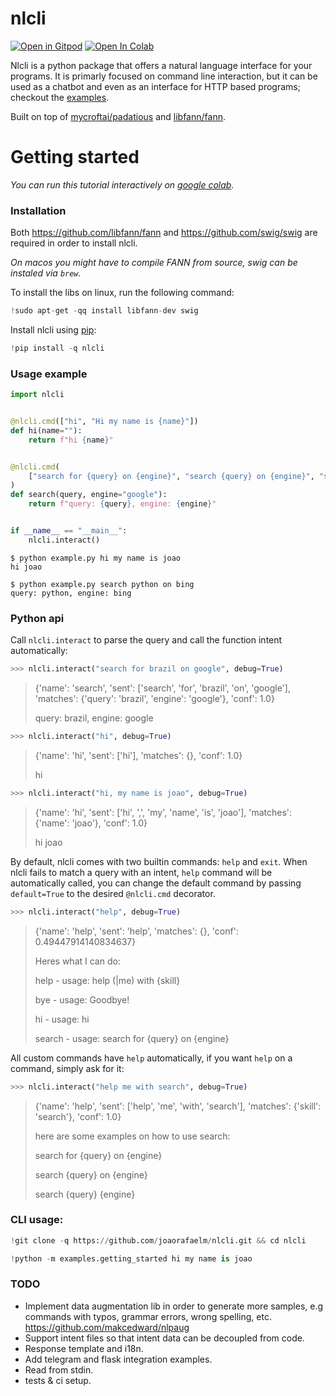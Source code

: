 # nlcli

[![Open in Gitpod](https://gitpod.io/button/open-in-gitpod.svg)](https://gitpod.io/#https://github.com/joaorafaelm/nlcli)
[![Open In Colab](https://colab.research.google.com/assets/colab-badge.svg)]( https://colab.research.google.com/github/joaorafaelm/nlcli/blob/master/readme.ipynb)

Nlcli is a python package that offers a natural language interface for your
programs. It is primarly focused on command line interaction, but it can be used
as a chatbot and even as an interface for HTTP based programs; checkout the
[examples](https://github.com/joaorafaelm/nlcli/tree/master/examples).

Built on top of [mycroftai/padatious](https://github.com/MycroftAI/padatious)
and [libfann/fann](https://github.com/libfann/fann).

# Getting started

*You can run this tutorial interactively on [google colab](https://colab.research.google.com/github/joaorafaelm/nlcli/blob/master/readme.ipynb).*

### Installation 

Both https://github.com/libfann/fann and https://github.com/swig/swig are
required in order to install nlcli.

*On macos you might have to compile FANN from source, swig can be instaled via
`brew`.*

To install the libs on linux, run the following command:

```python
!sudo apt-get -qq install libfann-dev swig
```

Install nlcli using [pip](https://pip.pypa.io/en/stable/quickstart/):

```python
!pip install -q nlcli
```

### Usage example

```python
import nlcli


@nlcli.cmd(["hi", "Hi my name is {name}"])
def hi(name=""):
    return f"hi {name}"


@nlcli.cmd(
    ["search for {query} on {engine}", "search {query} on {engine}", "search {query} {engine}"]
)
def search(query, engine="google"):
    return f"query: {query}, engine: {engine}"


if __name__ == "__main__":
    nlcli.interact()
```

```
$ python example.py hi my name is joao
hi joao

$ python example.py search python on bing
query: python, engine: bing
```

### Python api

Call `nlcli.interact` to parse the query and call the function intent
automatically:

```python
>>> nlcli.interact("search for brazil on google", debug=True)
```
>{'name': 'search', 'sent': ['search', 'for', 'brazil', 'on', 'google'], 'matches': {'query': 'brazil', 'engine': 'google'}, 'conf': 1.0}
>
>query: brazil, engine: google


```python
>>> nlcli.interact("hi", debug=True)
```
>{'name': 'hi', 'sent': ['hi'], 'matches': {}, 'conf': 1.0}
>
>hi

```python
>>> nlcli.interact("hi, my name is joao", debug=True)
```
>{'name': 'hi', 'sent': ['hi', ',', 'my', 'name', 'is', 'joao'], 'matches': {'name': 'joao'}, 'conf': 1.0}
>
>hi joao

By default, nlcli comes with two builtin commands: `help` and `exit`. When nlcli
fails to match a query with an intent, `help` command will be automatically
called, you can change the default command by passing `default=True` to the
desired `@nlcli.cmd` decorator.

```python
>>> nlcli.interact("help", debug=True)
```
>{'name': 'help', 'sent': 'help', 'matches': {}, 'conf': 0.49447914140834637}
>
>Heres what I can do:
>
>	help - usage: help (|me) with {skill}
>
>	bye - usage: Goodbye!
>
>	hi - usage: hi
>
>	search - usage: search for {query} on {engine}

All custom commands have `help` automatically, if you want `help` on a command,
simply ask for it:

```python
>>> nlcli.interact("help me with search", debug=True)
```
>{'name': 'help', 'sent': ['help', 'me', 'with', 'search'], 'matches': {'skill': 'search'}, 'conf': 1.0}
>
>here are some examples on how to use search:
>
>	search for {query} on {engine}
>
>	search {query} on {engine}
>
>	search {query} {engine}

### CLI usage:

```python
!git clone -q https://github.com/joaorafaelm/nlcli.git && cd nlcli
```

```python
!python -m examples.getting_started hi my name is joao
```

### TODO
- Implement data augmentation lib in order to generate more samples, e.g
commands with typos, grammar errors, wrong spelling, etc.
https://github.com/makcedward/nlpaug
- Support intent files so that intent data can be decoupled from code.
- Response template and i18n.
- Add telegram and flask integration examples.
- Read from stdin.
- tests & ci setup.
